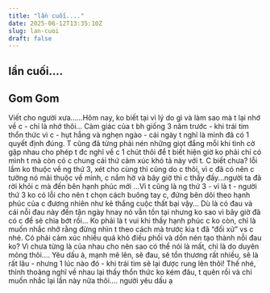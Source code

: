 ```yaml
---
title: "lần cuối...."
date: 2025-06-12T13:35:10Z
slug: lan-cuoi
draft: false
---
```


## lần cuối....

## Gom Gom

Viết cho người xưa……Hôm nay, ko biết tại vì lý do gì và làm sao mà t lại nhớ về c - chỉ là nhớ thôi... Cảm giác của t bh giống 3 năm trước - khi trái tim thổn thức vì c - hụt hẫng và nghẹn ngào - cái ngày t nghĩ là mình đã có 1 quyết định đúng. T cũng đã từng phải nén những giọt đắng mỗi khi tình cờ gặp nhau cho phép t đc nghĩ về c 1 chút thôi để t biết hiện giờ ko phải chỉ có mình t mà còn có c chung cái thứ cảm xúc khó tả này với t. C biết chưa? lỗi lầm ko thuộc về ng thứ 3, xét cho cùng thì cũng do c thôi, vì c đã có nên c tưởng nó mãi thuộc về mình, c nắm hờ và bây giờ thì c thấy đấy...người ta đã rời khỏi c mà đến bên hạnh phúc mới ...Vì t cũng là ng thứ 3 - vì là t - người thứ 3 ko có lỗi cho nên t chọn cách buông tay c, đứng bên dõi theo hạnh phúc của c đương nhiên như kẻ thắng cuộc thất bại vậy... Dù là có đau và cái nỗi đau này đến tận ngày hnay nó vẫn tồn tại nhưng ko sao vì bây giờ đã có c để sẻ chia bớt rồi... Ko phải là t vui khi thấy hạnh phúc c ko còn, chỉ là muốn nhắc nhở rằng đừng nhìn t theo cách mà trước kia t đã “đối xử” vs c nhé. Có phải cảm xúc nhiều quá khó điều phối và dồn nén tạo thành nỗi đau ko? Vì chưa từng là của nhau cho nên sao có thể nói là mất, chỉ là do duyên mỏng thôi.... Yêu dấu à, mạnh mẽ lên, sẽ đau, sẽ tổn thương rất nhiều, sẽ là rất lâu - nhưng 1 lúc nào đó - khi trái tim sẽ lại được rung lên thôi! Thế nhé, thỉnh thoảng nghĩ về nhau lại thấy thổn thức ko kém đâu, t quên rồi và chỉ muốn nhắc lại lần này nữa thôi.... người yêu dấu ạ